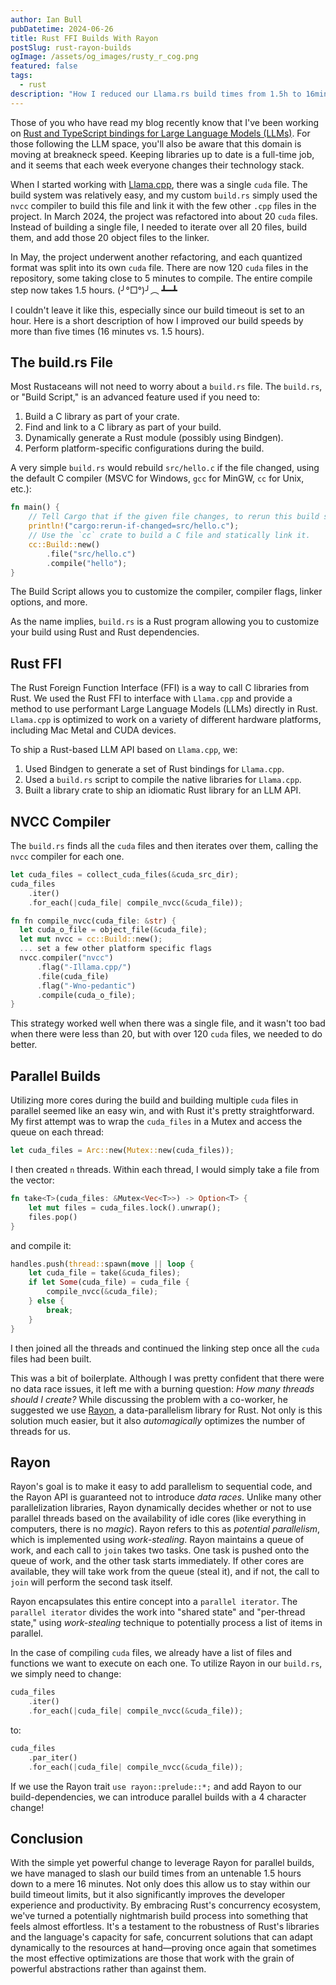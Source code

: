 ```yaml
---
author: Ian Bull
pubDatetime: 2024-06-26
title: Rust FFI Builds With Rayon
postSlug: rust-rayon-builds
ogImage: /assets/og_images/rusty_r_cog.png
featured: false
tags:
  - rust
description: "How I reduced our Llama.rs build times from 1.5h to 16min using Rayon"
---
```


Those of you who have read my blog recently know that I've been working on [Rust and TypeScript bindings for Large Language Models (LLMs)](/blog/2024/llamas-and-dinosaurs/llamas-and-dinosaurs). For those following the LLM space, you'll also be aware that this domain is moving at breakneck speed. Keeping libraries up to date is a full-time job, and it seems that each week everyone changes their technology stack.

When I started working with [Llama.cpp](https://github.com/ggerganov/llama.cpp), there was a single `cuda` file. The build system was relatively easy, and my custom `build.rs` simply used the `nvcc` compiler to build this file and link it with the few other `.cpp` files in the project. In March 2024, the project was refactored into about 20 `cuda` files. Instead of building a single file, I needed to iterate over all 20 files, build them, and add those 20 object files to the linker.

In May, the project underwent another refactoring, and each quantized format was split into its own `cuda` file. There are now 120 `cuda` files in the repository, some taking close to 5 minutes to compile. The entire compile step now takes 1.5 hours. (╯°□°)╯︵ ┻━┻

I couldn't leave it like this, especially since our build timeout is set to an hour. Here is a short description of how I improved our build speeds by more than five times (16 minutes vs. 1.5 hours).

## The build.rs File

Most Rustaceans will not need to worry about a `build.rs` file. The `build.rs`, or "Build Script," is an advanced feature used if you need to:

1. Build a C library as part of your crate.
2. Find and link to a C library as part of your build.
3. Dynamically generate a Rust module (possibly using Bindgen).
4. Perform platform-specific configurations during the build.

A very simple `build.rs` would rebuild `src/hello.c` if the file changed, using the default C compiler (MSVC for Windows, `gcc` for MinGW, `cc` for Unix, etc.):

```rust
fn main() {
    // Tell Cargo that if the given file changes, to rerun this build script.
    println!("cargo:rerun-if-changed=src/hello.c");
    // Use the `cc` crate to build a C file and statically link it.
    cc::Build::new()
        .file("src/hello.c")
        .compile("hello");
}
```

The Build Script allows you to customize the compiler, compiler flags, linker options, and more.

As the name implies, `build.rs` is a Rust program allowing you to customize your build using Rust and Rust dependencies.

## Rust FFI

The Rust Foreign Function Interface (FFI) is a way to call C libraries from Rust. We used the Rust FFI to interface with `Llama.cpp` and provide a method to use performant Large Language Models (LLMs) directly in Rust. `Llama.cpp` is optimized to work on a variety of different hardware platforms, including Mac Metal and CUDA devices.

To ship a Rust-based LLM API based on `Llama.cpp`, we:

1. Used Bindgen to generate a set of Rust bindings for `Llama.cpp`.
2. Used a `build.rs` script to compile the native libraries for `Llama.cpp`.
3. Built a library crate to ship an idiomatic Rust library for an LLM API.

## NVCC Compiler

The `build.rs` finds all the `cuda` files and then iterates over them, calling the `nvcc` compiler for each one.

```rust
let cuda_files = collect_cuda_files(&cuda_src_dir);
cuda_files
    .iter()
    .for_each(|cuda_file| compile_nvcc(&cuda_file));
```

```rust
fn fn compile_nvcc(cuda_file: &str) {
  let cuda_o_file = object_file(&cuda_file);
  let mut nvcc = cc::Build::new();
  ... set a few other platform specific flags
  nvcc.compiler("nvcc")
      .flag("-Illama.cpp/")
      .file(cuda_file)
      .flag("-Wno-pedantic")
      .compile(cuda_o_file);
}
```

This strategy worked well when there was a single file, and it wasn't too bad when there were less than 20, but with over 120 `cuda` files, we needed to do better.

## Parallel Builds

Utilizing more cores during the build and building multiple `cuda` files in parallel seemed like an easy win, and with Rust it's pretty straightforward. My first attempt was to wrap the `cuda_files` in a Mutex and access the queue on each thread:

```rust
let cuda_files = Arc::new(Mutex::new(cuda_files));
```

I then created `n` threads. Within each thread, I would simply take a file from the vector:

```rust
fn take<T>(cuda_files: &Mutex<Vec<T>>) -> Option<T> {
    let mut files = cuda_files.lock().unwrap();
    files.pop()
}
```

and compile it:

```rust
handles.push(thread::spawn(move || loop {
    let cuda_file = take(&cuda_files);
    if let Some(cuda_file) = cuda_file {
        compile_nvcc(&cuda_file);
    } else {
        break;
    }
}
```

I then joined all the threads and continued the linking step once all the `cuda` files had been built.

This was a bit of boilerplate. Although I was pretty confident that there were no data race issues, it left me with a burning question: _How many threads should I create?_ While discussing the problem with a co-worker, he suggested we use [Rayon](https://crates.io/crates/rayon), a data-parallelism library for Rust. Not only is this solution much easier, but it also _automagically_ optimizes the number of threads for us.

## Rayon

Rayon's goal is to make it easy to add parallelism to sequential code, and the Rayon API is guaranteed not to introduce _data races_. Unlike many other parallelization libraries, Rayon dynamically decides whether or not to use parallel threads based on the availability of idle cores (like everything in computers, there is no _magic_). Rayon refers to this as _potential parallelism_, which is implemented using _work-stealing_. Rayon maintains a queue of work, and each call to `join` takes two tasks. One task is pushed onto the queue of work, and the other task starts immediately. If other cores are available, they will take work from the queue (steal it), and if not, the call to `join` will perform the second task itself.

Rayon encapsulates this entire concept into a `parallel iterator`. The `parallel iterator` divides the work into "shared state" and "per-thread state," using _work-stealing_ technique to potentially process a list of items in parallel.

In the case of compiling `cuda` files, we already have a list of files and functions we want to execute on each one. To utilize Rayon in our `build.rs`, we simply need to change:

```rust
cuda_files
    .iter()
    .for_each(|cuda_file| compile_nvcc(&cuda_file));
```

to:

```rust
cuda_files
    .par_iter()
    .for_each(|cuda_file| compile_nvcc(&cuda_file));
```

If we use the Rayon trait `use rayon::prelude::*;` and add Rayon to our build-dependencies, we can introduce parallel builds with a 4 character change!

## Conclusion

With the simple yet powerful change to leverage Rayon for parallel builds, we have managed to slash our build times from an untenable 1.5 hours down to a mere 16 minutes. Not only does this allow us to stay within our build timeout limits, but it also significantly improves the developer experience and productivity. By embracing Rust's concurrency ecosystem, we've turned a potentially nightmarish build process into something that feels almost effortless. It's a testament to the robustness of Rust's libraries and the language's capacity for safe, concurrent solutions that can adapt dynamically to the resources at hand—proving once again that sometimes the most effective optimizations are those that work with the grain of powerful abstractions rather than against them.
